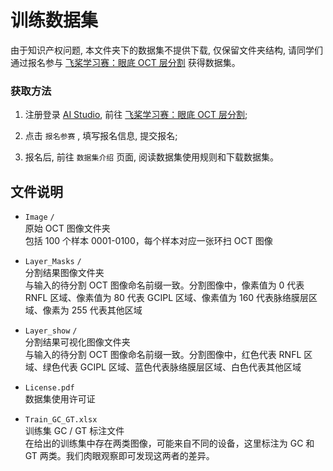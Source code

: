 # 训练数据集

由于知识产权问题, 本文件夹下的数据集不提供下载, 仅保留文件夹结构, 请同学们通过报名参与 [飞桨学习赛：眼底 OCT 层分割](https://aistudio.baidu.com/competition/detail/783/) 获得数据集。

### 获取方法

1. 注册登录 [AI Studio](https://aistudio.baidu.com/), 前往 [飞桨学习赛：眼底 OCT 层分割](https://aistudio.baidu.com/competition/detail/783/);

1. 点击 `报名参赛` , 填写报名信息, 提交报名;

1. 报名后, 前往 `数据集介绍` 页面, 阅读数据集使用规则和下载数据集。

## 文件说明

- `Image` `/`  
  原始 OCT 图像文件夹  
  包括 100 个样本 0001-0100，每个样本对应一张环扫 OCT 图像

- `Layer_Masks` `/`  
  分割结果图像文件夹  
  与输入的待分割 OCT 图像命名前缀一致。分割图像中，像素值为 0 代表 RNFL 区域、像素值为 80 代表 GCIPL 区域、像素值为 160 代表脉络膜层区域、像素为 255 代表其他区域

- `Layer_show` `/`  
  分割结果可视化图像文件夹  
  与输入的待分割 OCT 图像命名前缀一致。分割图像中，红色代表 RNFL 区域、绿色代表 GCIPL 区域、蓝色代表脉络膜层区域、白色代表其他区域

- `License.pdf`  
  数据集使用许可证

- `Train_GC_GT.xlsx`  
  训练集 GC / GT 标注文件  
  在给出的训练集中存在两类图像，可能来自不同的设备，这里标注为 GC 和 GT 两类。我们肉眼观察即可发现这两者的差异。
